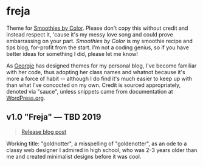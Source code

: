 # freja
Theme for [Smoothies by Color](https://smoothiesbycolor.com). Please don't copy this without credit and instead respect it, 'cause it's my messy love song and could prove embarrassing on your part. *Smoothies by Color* is my smoothie recipe and tips blog, for-profit from the start. I'm not a coding genius, so if you have better ideas for something I did, please let me know!

As [Georgie](https://hey.georgie.nu) has designed themes for my personal blog, I've become familiar with her code, thus adopting her class names and whatnot because it's more a force of habit -- although I do find it's much easier to keep up with than what I've concocted on my own. Credit is sourced appropriately, denoted via "sauce", unless snippets came from documentation at [WordPress.org](https://wordpress.org).

## v1.0 "Freja" — TBD 2019
> [Release blog post](https://janepedia.com/freja)

Working title: "goldnotter", a misspelling of "goldenotter", as an ode to a classy web designer I admired in high school, who was 2-3 years older than me and created minimalist designs before it was cool.
